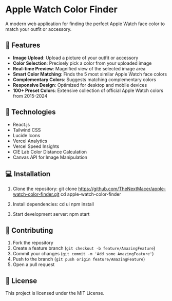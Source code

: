 # Apple Watch Color Finder

A modern web application for finding the perfect Apple Watch face color to match your outfit or accessory.

## 🌟 Features

- **Image Upload**: Upload a picture of your outfit or accessory
- **Color Selection**: Precisely pick a color from your uploaded image
- **Real-time Preview**: Magnified view of the selected image area
- **Smart Color Matching**: Finds the 5 most similar Apple Watch face colors
- **Complementary Colors**: Suggests matching complementary colors
- **Responsive Design**: Optimized for desktop and mobile devices
- **100+ Preset Colors**: Extensive collection of official Apple Watch colors from 2015-2024

## 🚀 Technologies

- React.js
- Tailwind CSS
- Lucide Icons
- Vercel Analytics
- Vercel Speed Insights
- CIE Lab Color Distance Calculation
- Canvas API for Image Manipulation

## 💻 Installation

1. Clone the repository:
git clone https://github.com/TheNextMacer/apple-watch-color-finder.git
cd apple-watch-color-finder

2. Install dependencies:
cd ui
npm install

3. Start development server:
npm start

## 🤝 Contributing

1. Fork the repository
2. Create a feature branch (`git checkout -b feature/AmazingFeature`)
3. Commit your changes (`git commit -m 'Add some AmazingFeature'`)
4. Push to the branch (`git push origin feature/AmazingFeature`)
5. Open a pull request

## 📄 License

This project is licensed under the MIT License.